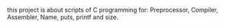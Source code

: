 this project is about scripts of C programming for: Preprocessor, Compiler, Assembler, Name, puts, printf and size.

